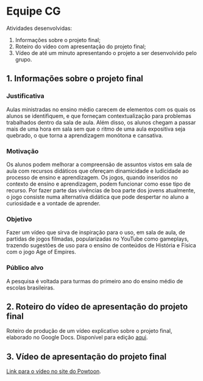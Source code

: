 # Equipe CG

Atividades desenvolvidas:
1. Informações sobre o projeto final;
1. Roteiro do vídeo com apresentação do projeto final;
1. Vídeo de até um minuto apresentando o projeto a ser desenvolvido pelo grupo.


## 1. Informações sobre o projeto final

### Justificativa
Aulas ministradas no ensino médio carecem de elementos com os quais os alunos se identifiquem, e que forneçam contextualização para problemas trabalhados dentro da sala de aula. Além disso, os alunos chegam a passar mais de uma hora em sala sem que o ritmo de uma aula expositiva seja quebrado, o que torna a aprendizagem monótona e cansativa.

### Motivação
Os alunos podem melhorar a compreensão de assuntos vistos em sala de aula com recursos didáticos que ofereçam dinamicidade e ludicidade ao processo de ensino e aprendizagem. Os jogos, quando inseridos no contexto de ensino e aprendizagem, podem funcionar como esse tipo de recurso. Por fazer parte das vivências de boa parte dos jovens atualmente, o jogo consiste numa alternativa didática que pode despertar no aluno a curiosidade e a vontade de aprender.

### Objetivo
Fazer um vídeo que sirva de inspiração para o uso, em sala de aula, de partidas de jogos filmadas, popularizadas no YouTube como gameplays, trazendo sugestões de uso para o ensino de conteúdos de História e Física com o jogo Age of Empires.

### Público alvo
A pesquisa é voltada para turmas do primeiro ano do ensino médio de escolas brasileiras.

## 2. Roteiro do vídeo de apresentação do projeto final
Roteiro de produção de um vídeo explicativo sobre o projeto final, elaborado no Google Docs. Disponível para edição [aqui](https://docs.google.com/document/d/1zSaIPeB4ClpE-fJs7RATveB2pebAaQNzshclb_ZQdEA/edit?usp=sharing).

## 3. Vídeo de apresentação do projeto final

[Link para o vídeo no site do Powtoon](https://www.powtoon.com/c/dTHzE6FI7T7/1/m).
